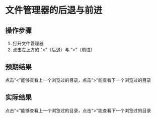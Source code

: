 # 文件管理器的后退与前进

## 操作步骤

1. 打开文件管理器
2. 点击左上方的 “<”（后退）与 “>”（前进）

## 预期结果

点击“<”能够查看上一个浏览过的目录，点击“>”能查看下一个浏览过的目录

## 实际结果

点击“<”能够查看上一个浏览过的目录，点击“>”能查看下一个浏览过的目录
